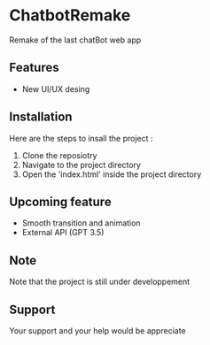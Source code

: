 # ChatbotRemake
Remake of the last chatBot web app

## Features 

- New UI/UX desing
  
## Installation

Here are the steps to insall the project :
1. Clone the reposiotry
2. Navigate to the project directory
3. Open the 'index.html' inside the project directory

  
## Upcoming feature

- Smooth transition and animation
- External API (GPT 3.5)
 
## Note

Note that the project is still under developpement

## Support

Your support and your help would be appreciate
